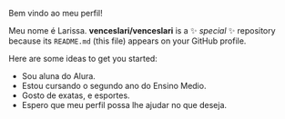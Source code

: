Bem vindo ao meu perfil!

Meu nome é Larissa.
**venceslari/venceslari** is a ✨ _special_ ✨ repository because its `README.md` (this file) appears on your GitHub profile.

Here are some ideas to get you started:

- Sou aluna do Alura.
- Estou cursando o segundo ano do Ensino Medio.
- Gosto de exatas, e esportes.
- Espero que meu perfil possa lhe ajudar no que deseja. 

